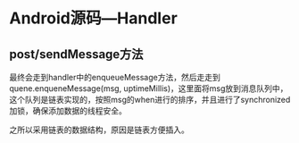 # Android源码—Handler

## post/sendMessage方法

最终会走到handler中的enqueueMessage方法，然后走走到quene.enqueneMessage(msg, uptimeMillis)，这里面将msg放到消息队列中，这个队列是链表实现的，按照msg的when进行的排序，并且进行了synchronized加锁，确保添加数据的线程安全。

之所以采用链表的数据结构，原因是链表方便插入。

